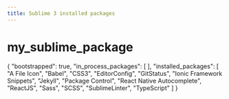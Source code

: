 ```yaml
---
title: Sublime 3 installed packages
---
```


# my_sublime_package

{
	"bootstrapped": true,
	"in_process_packages":
	[
	],
	"installed_packages":
	[
		"A File Icon",
		"Babel",
		"CSS3",
		"EditorConfig",
		"GitStatus",
		"Ionic Framework Snippets",
		"Jekyll",
		"Package Control",
		"React Native Autocomplete",
		"ReactJS",
		"Sass",
		"SCSS",
		"SublimeLinter",
		"TypeScript"
	]
}
